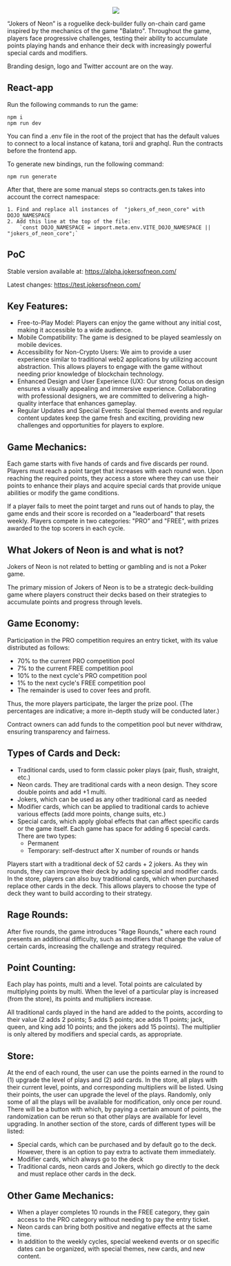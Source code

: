 <p align="center" width="100%">
    <img src="https://github.com/jokers-of-neon/jokers-of-neon-app/assets/24213554/8c72b427-fbbb-430e-8575-86d3d99cb7c8"> 
</p>

“Jokers of Neon” is a roguelike deck-builder fully on-chain card game inspired by the mechanics of the game "Balatro". Throughout the game, players face progressive challenges, testing their ability to accumulate points playing hands and enhance their deck with increasingly powerful special cards and modifiers.

Branding design, logo and Twitter account are on the way.


## React-app

Run the following commands to run the game:

    npm i
    npm run dev

You can find a .env file in the root of the project that has the default values to connect to a local instance of katana, torii and graphql.
Run the contracts before the frontend app.

To generate new bindings, run the following command:

    npm run generate

After that, there are some manual steps so contracts.gen.ts takes into account the correct namespace:

    1. Find and replace all instances of  "jokers_of_neon_core" with DOJO_NAMESPACE
    2. Add this line at the top of the file:
        `const DOJO_NAMESPACE = import.meta.env.VITE_DOJO_NAMESPACE || "jokers_of_neon_core";`

## PoC

Stable version available at: https://alpha.jokersofneon.com/ 

Latest changes: https://test.jokersofneon.com/ 


## Key Features:

* Free-to-Play Model: Players can enjoy the game without any initial cost, making it accessible to a wide audience.
* Mobile Compatibility: The game is designed to be played seamlessly on mobile devices.
* Accessibility for Non-Crypto Users: We aim to provide a user experience similar to traditional web2 applications by utilizing account abstraction. This allows players to engage with the game without needing prior knowledge of blockchain technology.
* Enhanced Design and User Experience (UX): Our strong focus on design ensures a visually appealing and immersive experience. Collaborating with professional designers, we are committed to delivering a high-quality interface that enhances gameplay.
* Regular Updates and Special Events: Special themed events and regular content updates keep the game fresh and exciting, providing new challenges and opportunities for players to explore.


## Game Mechanics:

Each game starts with five hands of cards and five discards per round. Players must reach a point target that increases with each round won. Upon reaching the required points, they access a store where they can use their points to enhance their plays and acquire special cards that provide unique abilities or modify the game conditions.

If a player fails to meet the point target and runs out of hands to play, the game ends and their score is recorded on a "leaderboard" that resets weekly. Players compete in two categories: "PRO" and "FREE", with prizes awarded to the top scorers in each cycle.



## What Jokers of Neon is and what is not?

Jokers of Neon is not related to betting or gambling and is not a Poker game.

The primary mission of Jokers of Neon is to be a strategic deck-building game where players construct their decks based on their strategies to accumulate points and progress through levels.


## Game Economy:

Participation in the PRO competition requires an entry ticket, with its value distributed as follows:

* 70% to the current PRO competition pool
* 7% to the current FREE competition pool
* 10% to the next cycle's PRO competition pool
* 1% to the next cycle's FREE competition pool
* The remainder is used to cover fees and profit.

Thus, the more players participate, the larger the prize pool.
(The percentages are indicative; a more in-depth study will be conducted later.)

Contract owners can add funds to the competition pool but never withdraw, ensuring transparency and fairness.


## Types of Cards and Deck:

* Traditional cards, used to form classic poker plays (pair, flush, straight, etc.)
* Neon cards. They are traditional cards with a neon design. They score double points and add +1 multi.
* Jokers, which can be used as any other traditional card as needed
* Modifier cards, which can be applied to traditional cards to achieve various effects (add more points, change suits, etc.)
* Special cards, which apply global effects that can affect specific cards or the game itself. Each game has space for adding 6 special cards. There are two types:
   * Permanent
   * Temporary: self-destruct after X number of rounds or hands

Players start with a traditional deck of 52 cards + 2 jokers. As they win rounds, they can improve their deck by adding special and modifier cards. In the store, players can also buy traditional cards, which when purchased replace other cards in the deck. This allows players to choose the type of deck they want to build according to their strategy.


## Rage Rounds:
After five rounds, the game introduces "Rage Rounds," where each round presents an additional difficulty, such as modifiers that change the value of certain cards, increasing the challenge and strategy required.


## Point Counting:
Each play has points, multi and a level. Total points are calculated by multiplying points by multi. When the level of a particular play is increased (from the store), its points and multipliers increase.

All traditional cards played in the hand are added to the points, according to their value (2 adds 2 points; 5 adds 5 points; ace adds 11 points; jack, queen, and king add 10 points; and the jokers add 15 points).
The multiplier is only altered by modifiers and special cards, as appropriate.


## Store:
At the end of each round, the user can use the points earned in the round to (1) upgrade the level of plays and (2) add cards.
In the store, all plays with their current level, points, and corresponding multipliers will be listed. Using their points, the user can upgrade the level of the plays. Randomly, only some of all the plays will be available for modification, only once per round. There will be a button with which, by paying a certain amount of points, the randomization can be rerun so that other plays are available for level upgrading.
In another section of the store, cards of different types will be listed:

* Special cards, which can be purchased and by default go to the deck. However, there is an option to pay extra to activate them immediately.
* Modifier cards, which always go to the deck
* Traditional cards, neon cards and Jokers, which go directly to the deck and must replace other cards in the deck.


## Other Game Mechanics:
* When a player completes 10 rounds in the FREE category, they gain access to the PRO category without needing to pay the entry ticket.
* Neon cards can bring both positive and negative effects at the same time.
* In addition to the weekly cycles, special weekend events or on specific dates can be organized, with special themes, new cards, and new content.




